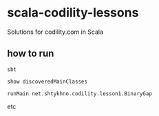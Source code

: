 # scala-codility-lessons
Solutions for codility.com in Scala

## how to run
`sbt`

`show discoveredMainClasses`

`runMain net.shtykhno.codility.lesson1.BinaryGap`

etc